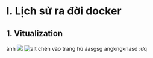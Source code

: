 # I. Lịch sử ra đời docker
## 1. Vitualization
 ảnh 
 <img src="https://imgur.com/hcZBovq">
 ![alt](https://imgur.com/hcZBovq)
 chèn vào trang hủ áasgsg
 angkngknasd
 :ưq
 